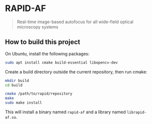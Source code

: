 # RAPID-AF
> Real-time image-based autofocus for all wide-field optical microscopy systems

## How to build this project
On Ubuntu, install the following packages:
```bash
sudo apt install cmake build-essential libopencv-dev
```

Create a build directory outside the current repository, then run cmake:
```bash
mkdir build
cd build

cmake /path/to/rapid/repository
make
sudo make install
```

This will install a binary named `rapid-af` and a library named `librapid-af.so`.
